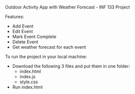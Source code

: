 Outdoor Activity App with Weather Forecast - INF 133 Project

Features:
  - Add Event
  - Edit Event
  - Mark Event Complete
  - Delete Event
  - Get weather forecast for each event

To run the project in your local machine:
  - Download the following 3 files and put them in one folder:
      - index.html
      - index.js
      - style.css
  - Run index.html
    
